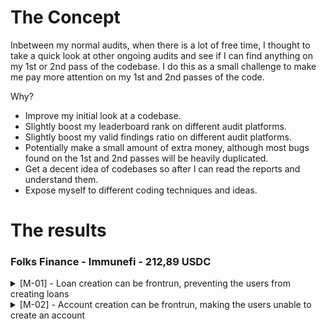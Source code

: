 # The Concept

Inbetween my normal audits, when there is a lot of free time, I thought to take a quick look at other ongoing audits and see if I can find anything on my 1st or 2nd pass of the codebase. I do this as a small challenge to make me pay more attention on my 1st and 2nd passes of the code.

Why?

- Improve my initial look at a codebase.
- Slightly boost my leaderboard rank on different audit platforms.
- Slightly boost my valid findings ratio on different audit platforms.
- Potentially make a small amount of extra money, although most bugs found on the 1st and 2nd passes will be heavily duplicated.
- Get a decent idea of codebases so after I can read the reports and understand them.
- Expose myself to different coding techniques and ideas.

# The results

### Folks Finance - Immunefi - 212,89 USDC

<details>
<summary>[M-01] - Loan creation can be frontrun, preventing the users from creating loans</summary>

## Brief/Intro

A user who tries to create a loan has to choose the `loanId`. Any user can frontrun this transaction with the same `loanId`, making the initial user's transaction to revert because his selected `loanId` is taken.

## Vulnerability Details

Each loan has a unique `bytes32` identifier named `loanId`. During the loan creation, each user is asked to provide the `loanId` that his loan will have.

```javascript
SpokeCommon.sol

    function createLoan(
        Messages.MessageParams memory params,
        bytes32 accountId,
@>      bytes32 loanId,
        uint16 loanTypeId,
        bytes32 loanName
    ) external payable nonReentrant {
        _doOperation(params, Messages.Action.CreateLoan, accountId, abi.encodePacked(loanId, loanTypeId, loanName));
    }
```

```javascript
SpokeToken.sol

    function createLoanAndDeposit(
        Messages.MessageParams memory params,
        bytes32 accountId,
@>      bytes32 loanId,
        uint256 amount,
        uint16 loanTypeId,
        bytes32 loanName
    ) external payable nonReentrant {
        _doOperation(
            params,
            Messages.Action.CreateLoanAndDeposit,
            accountId,
            amount,
            abi.encodePacked(loanId, poolId, amount, loanTypeId, loanName)
        );
    }
```

This arbitrary `loanId` value is sent through a bridge to the `Hub.sol` contract which in turn calls the `createUserLoan` function is `LoanManager.sol`.

```javascript
Hub.sol

    function _receiveMessage(Messages.MessageReceived memory message) internal override {
        Messages.MessagePayload memory payload = Messages.decodeActionPayload(message.payload);
        .
        .
        .
        } else if (payload.action == Messages.Action.CreateLoan) {
            bytes32 loanId = payload.data.toBytes32(index);
            index += 32;
            uint16 loanTypeId = payload.data.toUint16(index);
            index += 2;
            bytes32 loanName = payload.data.toBytes32(index);

@>          loanManager.createUserLoan(loanId, payload.accountId, loanTypeId, loanName);
        } else if (payload.action == Messages.Action.DeleteLoan) {
            bytes32 loanId = payload.data.toBytes32(index);

            loanManager.deleteUserLoan(loanId, payload.accountId);
        } else if (payload.action == Messages.Action.CreateLoanAndDeposit) {
            bytes32 loanId = payload.data.toBytes32(index);
            index += 32;
            uint8 poolId = payload.data.toUint8(index);
            index += 1;
            uint256 amount = payload.data.toUint256(index);
            index += 32;
            uint16 loanTypeId = payload.data.toUint16(index);
            index += 2;
            bytes32 loanName = payload.data.toBytes32(index);

@>          loanManager.createUserLoan(loanId, payload.accountId, loanTypeId, loanName);
            loanManager.deposit(loanId, payload.accountId, poolId, amount);

            // save token received
            receiveToken = ReceiveToken({poolId: poolId, amount: amount});
        } else if (payload.action == Messages.Action.Deposit) {
        .
        .
        .
```

```javascript
LoanManager.sol

    function createUserLoan(
        bytes32 loanId,
        bytes32 accountId,
        uint16 loanTypeId,
        bytes32 loanName
    ) external override onlyRole(HUB_ROLE) nonReentrant {
        // check loan types exists, is not deprecated and no existing user loan for same loan id
        if (!isLoanTypeCreated(loanTypeId)) revert LoanTypeUnknown(loanTypeId);
        if (isLoanTypeDeprecated(loanTypeId)) revert LoanTypeDeprecated(loanTypeId);
@>      if (isUserLoanActive(loanId)) revert UserLoanAlreadyCreated(loanId);

        // create loan
        UserLoan storage userLoan = _userLoans[loanId];
        userLoan.isActive = true;
        userLoan.accountId = accountId;
        userLoan.loanTypeId = loanTypeId;

        emit CreateUserLoan(loanId, accountId, loanTypeId, loanName);
    }
```

At this point, if there is already a loan with the desired `loanId`, the transaction reverts. Upon a valid loan creation, a new `UserLoan` object is created and `UserLoan.isActive` is set to `true`.

```javascript
    function isUserLoanActive(bytes32 loanId) public view returns (bool) {
        return _userLoans[loanId].isActive;
    }
```

An attacker can take advantage of this and frontrun all the loan creation transactions (on the chains with a public mempool, like the `Ethereum mainnet`) and prevent all the users from creating loans.

## Impact Details

This is a griefing attack which prevents all users from creating loans. Every transaction will fail because the attacker can frontrun it with the same `loanId`.

## References

https://github.com/Folks-Finance/folks-finance-xchain-contracts/blob/main/contracts/spoke/SpokeCommon.sol#L115

https://github.com/Folks-Finance/folks-finance-xchain-contracts/blob/main/contracts/spoke/SpokeToken.sol#L46

https://github.com/Folks-Finance/folks-finance-xchain-contracts/blob/main/contracts/hub/Hub.sol#L186-L210

https://github.com/Folks-Finance/folks-finance-xchain-contracts/blob/main/contracts/hub/LoanManager.sol#L40

https://github.com/Folks-Finance/folks-finance-xchain-contracts/blob/main/contracts/hub/LoanManagerState.sol#L413

## Recommendation

Don't allow for the users to select their desired `loanId`. Use a counter internally and increment it with every loan creation and use it as the `loanId`.


## Proof of Concept

Let's follow this scenario:

1. Bob tries to create a loan with a random `loanId`
2. Alice (the attacker) sees this transaction in the mempool and frontruns bob transaction with the same `loanId`
3. Alice's transaction goes through
4. Bob's transaction gets reverted
5. Repeat

Paste the following test in the `test/hub/LoanManager.test.ts`:

```javascript
  describe("POCs", () => {
    it("Should test loanId frontrun", async () => {
      const { hub, loanManager } = await loadFixture(deployLoanManagerFixture);
      const { loanTypeId } = await loadFixture(addPoolsFixture);

      const loanId = getRandomBytes(BYTES32_LENGTH);
      const accountId1 = getAccountIdBytes("ACCOUNT_ID");
      const accountId2 = getAccountIdBytes("ACCOUNT_ID2");
      const loanName = getRandomBytes(BYTES32_LENGTH);

      // frontrunning transaction
      const createUserLoan2 = await loanManager.connect(hub).createUserLoan(loanId, accountId2, loanTypeId, loanName);

      // initial transaction
      const createUserLoan = loanManager.connect(hub).createUserLoan(loanId, accountId1, loanTypeId, loanName);

      await expect(createUserLoan)
        .to.be.revertedWithCustomError(loanManager, "UserLoanAlreadyCreated")
        .withArgs(loanId);
    });


  });
```

</details>

<details>
<summary>[M-02] - Account creation can be frontrun, making the users unable to create an account</summary>

## Brief/Intro

A user who tries to create an account for the protocol has to choose his `accountId`. Any user can frontrun this transaction with the same `accountId`, making the initial user's transaction to revert because his selected `accountId` is taken.

## Vulnerability Details

Each account has a unique `bytes32` identifier named `accountId`. During the account creation, each user is asked to provide the `accountId` that his account will have.

```javascript
SpokeCommon.sol

    function createAccount(
        Messages.MessageParams memory params,
@>      bytes32 accountId,
        bytes32 refAccountId
    ) external payable nonReentrant {
        _doOperation(params, Messages.Action.CreateAccount, accountId, abi.encodePacked(refAccountId));
    }
```

This arbitrary `accountId` value is sent through a bridge to the `Hub.sol` contract which in turn calls the createAccount function is `AccountManager.sol`.

```javascript
Hub.sol

    function _receiveMessage(Messages.MessageReceived memory message) internal override {
        Messages.MessagePayload memory payload = Messages.decodeActionPayload(message.payload);
        .
        .
        .
        if (payload.action == Messages.Action.CreateAccount) {
            bytes32 refAccountId = payload.data.toBytes32(index);

@>          accountManager.createAccount(payload.accountId, message.sourceChainId, payload.userAddress, refAccountId);
        } else if
        .
        .
        .
    }
```

```javascript
AccountManager.sol

    function createAccount(
        bytes32 accountId,
        uint16 chainId,
        bytes32 addr,
        bytes32 refAccountId
    ) external override onlyRole(HUB_ROLE) {
        // check account is not already created (empty is reserved for admin)
@>      if (isAccountCreated(accountId) || accountId == bytes32(0)) revert AccountAlreadyCreated(accountId);
        .
        .
        .
    }
```

At this point, if there is already an account with the desired `accountId`, the transaction reverts. An attacker can take advantage of this and frontrun all the account creation transactions (on the chains with a public mempool, like the `Ethereum mainnet`) and prevent all the users from creating an account, which is essential for someone to use the protocol.

## Impact Details

This is a griefing attack which prevents any new users from using the protocol, since they can't create an account. Every transaction will fail because the attacker can frontrun it with the same `accountId`.

## References

https://github.com/Folks-Finance/folks-finance-xchain-contracts/blob/main/contracts/spoke/SpokeCommon.sol#L27

https://github.com/Folks-Finance/folks-finance-xchain-contracts/blob/main/contracts/hub/Hub.sol#L163

https://github.com/Folks-Finance/folks-finance-xchain-contracts/blob/main/contracts/hub/AccountManager.sol#L42

## Recommendation

Don't allow for the users to select their desired `accountId`. Use a counter internally and increment it with every account creation and use it as the `accountId`.


## Proof of Concept

Let's follow this scenario:

1. Bob tries to create an account with `accountId = "BOB_ACCOUNT_ID"`
2. Alice (the attacker) sees this transaction in the mempool and frontruns bob transaction with `accountId = "BOB_ACCOUNT_ID"`
3. Alice's transaction goes through
4. Bob's transaction gets reverted
5. Repeat

Add the following test in the `test/AccountManager.test.ts` file under the `describe("Create Account", () => {` tab.

```javascript
  describe("POCs", () => {
    it("Should test loanId frontrun", async () => {
      const { hub, loanManager } = await loadFixture(deployLoanManagerFixture);
      const { loanTypeId } = await loadFixture(addPoolsFixture);

      const loanId = getRandomBytes(BYTES32_LENGTH);
      const accountId1 = getAccountIdBytes("ACCOUNT_ID");
      const accountId2 = getAccountIdBytes("ACCOUNT_ID2");
      const loanName = getRandomBytes(BYTES32_LENGTH);

      // frontrunning transaction
      const createUserLoan2 = await loanManager.connect(hub).createUserLoan(loanId, accountId2, loanTypeId, loanName);

      // initial transaction
      const createUserLoan = loanManager.connect(hub).createUserLoan(loanId, accountId1, loanTypeId, loanName);

      await expect(createUserLoan)
        .to.be.revertedWithCustomError(loanManager, "UserLoanAlreadyCreated")
        .withArgs(loanId);
    });


  });
```

</details>
